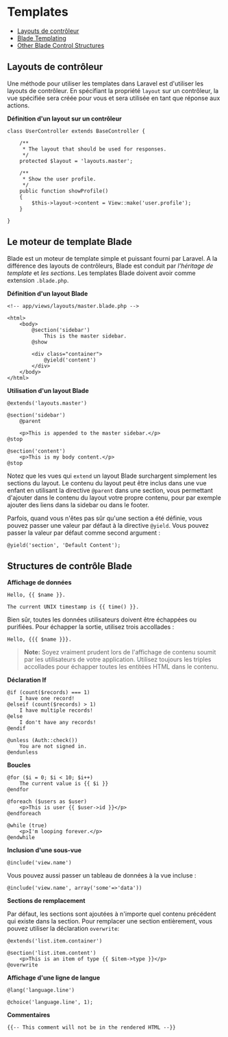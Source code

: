# Templates

- [Layouts de contrôleur](#controller-layouts)
- [Blade Templating](#blade-templating)
- [Other Blade Control Structures](#other-blade-control-structures)

<a name="controller-layouts"></a>
## Layouts de contrôleur

Une méthode pour utiliser les templates dans Laravel est d'utiliser les layouts de contrôleur. En spécifiant la propriété `layout` sur un contrôleur, la vue spécifiée sera créée pour vous et sera utilisée en tant que réponse aux actions.

**Définition d'un layout sur un contrôleur**

	class UserController extends BaseController {

		/**
		 * The layout that should be used for responses.
		 */
		protected $layout = 'layouts.master';

		/**
		 * Show the user profile.
		 */
		public function showProfile()
		{
			$this->layout->content = View::make('user.profile');
		}

	}

<a name="blade-templating"></a>
## Le moteur de template Blade

Blade est un moteur de template simple et puissant fourni par Laravel. A la différence des layouts de contrôleurs, Blade est conduit par _l'héritage de template_ et _les sections_. Les templates Blade doivent avoir comme extension `.blade.php`.

**Définition d'un layout Blade**

	<!-- app/views/layouts/master.blade.php -->

	<html>
		<body>
			@section('sidebar')
				This is the master sidebar.
			@show

			<div class="container">
				@yield('content')
			</div>
		</body>
	</html>

**Utilisation d'un layout Blade**

	@extends('layouts.master')

	@section('sidebar')
		@parent

		<p>This is appended to the master sidebar.</p>
	@stop

	@section('content')
		<p>This is my body content.</p>
	@stop

Notez que les vues qui `extend` un layout Blade surchargent simplement les sections du layout. Le contenu du layout peut être inclus dans une vue enfant en utilisant la directive `@parent` dans une section, vous permettant d'ajouter dans le contenu du layout votre propre contenu, pour par exemple ajouter des liens dans la sidebar ou dans le footer.

Parfois, quand vous n'êtes pas sûr qu'une section a été définie, vous pouvez passer une valeur par défaut à la directive `@yield`. Vous pouvez passer la valeur par défaut comme second argument :

    @yield('section', 'Default Content');

<a name="other-blade-control-structures"></a>
## Structures de contrôle Blade

**Affichage de données**

	Hello, {{ $name }}.

	The current UNIX timestamp is {{ time() }}.

Bien sûr, toutes les données utilisateurs doivent être échappées ou purifiées. Pour échapper la sortie, utilisez trois accollades :

	Hello, {{{ $name }}}.

> **Note:** Soyez vraiment prudent lors de l'affichage de contenu soumit par les utilisateurs de votre application. Utilisez toujours les triples accollades pour échapper toutes les entitées HTML dans le contenu.

**Déclaration If**

    @if (count($records) === 1)
        I have one record!
    @elseif (count($records) > 1)
        I have multiple records!
	@else
		I don't have any records!
	@endif

	@unless (Auth::check())
		You are not signed in.
	@endunless

**Boucles**

	@for ($i = 0; $i < 10; $i++)
		The current value is {{ $i }}
	@endfor

	@foreach ($users as $user)
		<p>This is user {{ $user->id }}</p>
	@endforeach

	@while (true)
		<p>I'm looping forever.</p>
	@endwhile

**Inclusion d'une sous-vue**

	@include('view.name')

Vous pouvez aussi passer un tableau de données à la vue incluse :

    @include('view.name', array('some'=>'data'))

**Sections de remplacement**

Par défaut, les sections sont ajoutées à n'importe quel contenu précédent qui existe dans la section. Pour remplacer une section entièrement, vous pouvez utiliser la déclaration `overwrite`:

    @extends('list.item.container')
  
    @section('list.item.content')
        <p>This is an item of type {{ $item->type }}</p>
    @overwrite

**Affichage d'une ligne de langue**

	@lang('language.line')

	@choice('language.line', 1);

**Commentaires**

	{{-- This comment will not be in the rendered HTML --}}
